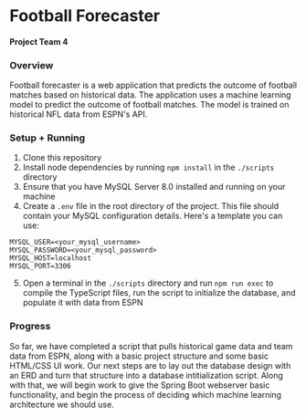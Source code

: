 # Football Forecaster

#### Project Team 4

### Overview

Football forecaster is a web application that predicts the outcome of football matches based on historical data. The application uses a machine learning model to predict the outcome of football matches. The model is trained on historical NFL data from ESPN's API.

### Setup + Running

1. Clone this repository
2. Install node dependencies by running `npm install` in the `./scripts` directory
3. Ensure that you have MySQL Server 8.0 installed and running on your machine
4. Create a `.env` file in the root directory of the project. This file should contain your MySQL configuration details. Here's a template you can use:

```env
MYSQL_USER=<your_mysql_username>
MYSQL_PASSWORD=<your_mysql_password>
MYSQL_HOST=localhost
MYSQL_PORT=3306
```
5. Open a terminal in the `./scripts` directory and run `npm run exec` to compile the TypeScript files, run the
script to initialize the database, and populate it with data from ESPN



### Progress

So far, we have completed a script that pulls historical game data and team data from ESPN, along with a basic project structure and some basic HTML/CSS UI work. Our next steps are to lay out the database design with an ERD and turn that structure into a database intitialization script. Along with that, we will begin work to give the Spring Boot webserver basic functionality, and begin the process of deciding which machine learning architecture we should use. 

